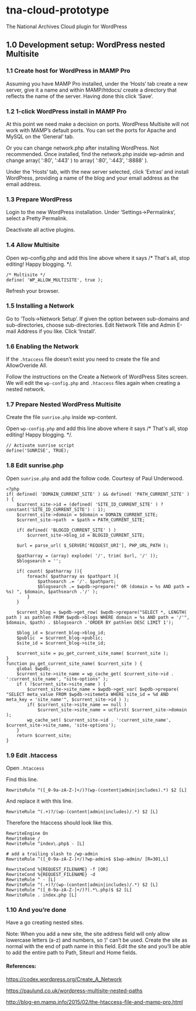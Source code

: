 # tna-cloud-prototype

The National Archives Cloud plugin for WordPress

## 1.0 Development setup: WordPress nested Multisite

### 1.1 Create host for WordPress in MAMP Pro

Assuming you have MAMP Pro installed, under the ‘Hosts‘ tab create a new server, give it a name and within MAMP/htdocs/ create a directory that reflects the name of the server. Having done this click ‘Save‘.

### 1.2 1-click WordPress install in MAMP Pro

At this point we need make a decision on ports. WordPress Multisite will not work with MAMP’s default ports. You can set the ports for Apache and MySQL on the ‘General‘ tab.

Or you can change network.php after installing WordPress. Not recommended. Once installed, find the network.php inside wp-admin and change array( ':80', ':443' ) to array( ':80', ':443', ':8888' ).

Under the ‘Hosts‘ tab, with the new server selected, click ‘Extras‘ and install WordPress, providing a name of the blog and your email address as the email address.

### 1.3 Prepare WordPress

Login to the new WordPress installation. Under ‘Settings->Permalinks‘, select a Pretty Permalink.

Deactivate all active plugins.

### 1.4 Allow Multisite

Open wp-config.php and add this line above where it says /* That's all, stop editing! Happy blogging. */.

```
/* Multisite */
define( 'WP_ALLOW_MULTISITE', true );
```

Refresh your browser.

### 1.5 Installing a Network

Go to ‘Tools->Network Setup‘. If given the option between sub-domains and sub-directories, choose sub-directories. Edit Network Title and Admin E-mail Address if you like. Click ‘Install‘.

### 1.6 Enabling the Network

If the ```.htaccess``` file doesn’t exist you need to create the file and AllowOveride All.

Follow the instructions on the Create a Network of WordPress Sites screen. We will edit the ```wp-config.php``` and ```.htaccess``` files again when creating a nested network.

### 1.7 Prepare Nested WordPress Multisite

Create the file ```sunrise.php``` inside wp-content.

Open ```wp-config.php``` and add this line above where it says /* That's all, stop editing! Happy blogging. */.

```
// Activate sunrise script
define('SUNRISE', TRUE);
```

### 1.8 Edit sunrise.php

Open ```sunrise.php``` and add the follow code. Courtesy of Paul Underwood.

```
<?php
if( defined( 'DOMAIN_CURRENT_SITE' ) && defined( 'PATH_CURRENT_SITE' ) ) {
    $current_site->id = (defined( 'SITE_ID_CURRENT_SITE' ) ? constant('SITE_ID_CURRENT_SITE') : 1);
    $current_site->domain = $domain = DOMAIN_CURRENT_SITE;
    $current_site->path  = $path = PATH_CURRENT_SITE;

    if( defined( 'BLOGID_CURRENT_SITE' ) )
        $current_site->blog_id = BLOGID_CURRENT_SITE;
 
    $url = parse_url( $_SERVER['REQUEST_URI'], PHP_URL_PATH );
 
    $patharray = (array) explode( '/', trim( $url, '/' ));
    $blogsearch = '';

    if( count( $patharray )){
        foreach( $patharray as $pathpart ){
            $pathsearch .= '/'. $pathpart;
            $blogsearch .= $wpdb->prepare(" OR (domain = %s AND path = %s) ", $domain, $pathsearch .'/' );
        }
    }
 
    $current_blog = $wpdb->get_row( $wpdb->prepare("SELECT *, LENGTH( path ) as pathlen FROM $wpdb->blogs WHERE domain = %s AND path = '/'", $domain, $path) . $blogsearch .'ORDER BY pathlen DESC LIMIT 1');
 
    $blog_id = $current_blog->blog_id;
    $public  = $current_blog->public;
    $site_id = $current_blog->site_id;

    $current_site = pu_get_current_site_name( $current_site );
}
function pu_get_current_site_name( $current_site ) {
    global $wpdb;
    $current_site->site_name = wp_cache_get( $current_site->id . ':current_site_name', "site-options" );
    if ( !$current_site->site_name ) {
        $current_site->site_name = $wpdb->get_var( $wpdb->prepare( "SELECT meta_value FROM $wpdb->sitemeta WHERE site_id = %d AND meta_key = 'site_name'", $current_site->id ) );
        if( $current_site->site_name == null )
            $current_site->site_name = ucfirst( $current_site->domain );
        wp_cache_set( $current_site->id . ':current_site_name', $current_site->site_name, 'site-options');
    }
    return $current_site;
}
```

### 1.9 Edit .htaccess

Open ```.htaccess```

Find this line.

```
RewriteRule ^([_0-9a-zA-Z-]+/)?(wp-(content|admin|includes).*) $2 [L]
```

And replace it with this line.

```
RewriteRule ^(.+)?/(wp-(content|admin|includes)/.*) $2 [L]
```

Therefore the htaccess should look like this.

```
RewriteEngine On
RewriteBase /
RewriteRule ^index\.php$ - [L]

# add a trailing slash to /wp-admin
RewriteRule ^([_0-9a-zA-Z-]+/)?wp-admin$ $1wp-admin/ [R=301,L]

RewriteCond %{REQUEST_FILENAME} -f [OR]
RewriteCond %{REQUEST_FILENAME} -d
RewriteRule ^ - [L]
RewriteRule ^(.+)?/(wp-(content|admin|includes)/.*) $2 [L]
RewriteRule ^([_0-9a-zA-Z-]+/)?(.*\.php)$ $2 [L]
RewriteRule . index.php [L]
```

### 1.10 And you’re done

Have a go creating nested sites.

Note: When you add a new site, the site address field will only allow lowercase letters (a-z) and numbers, so ‘/’ can’t be used. Create the site as normal with the end of path name in this field. Edit the site and you’ll be able to add the entire path to Path, Siteurl and Home fields.

#### References:

https://codex.wordpress.org/Create_A_Network

https://paulund.co.uk/wordpress-multisite-nested-paths

http://blog-en.mamp.info/2015/02/the-htaccess-file-and-mamp-pro.html

